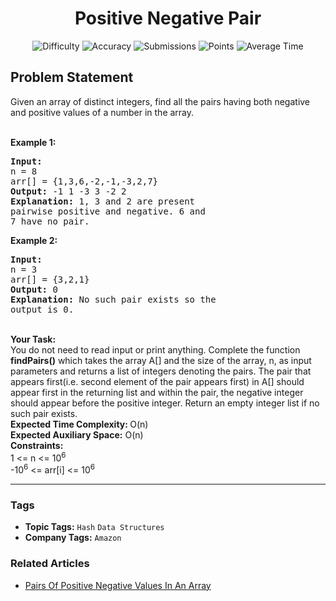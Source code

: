 <h1 align="center">Positive Negative Pair</h1>

<p align="center">
  <img alt="Difficulty" title="Difficulty" src="https://custom-icon-badges.demolab.com/badge/Difficulty: Easy-1F222E?style=for-the-badge&logoColor=white&logo=fire"/>
  <img alt="Accuracy" title="Accuracy" src="https://custom-icon-badges.demolab.com/badge/Accuracy: 39.3%25-1F222E?style=for-the-badge&logoColor=white&logo=target"/>
  <img alt="Submissions" title="Submissions" src="https://custom-icon-badges.demolab.com/badge/Submissions: 42K+-1F222E?style=for-the-badge&logoColor=white&logo=repo"/>
  <img alt="Points" title="Points" src="https://custom-icon-badges.demolab.com/badge/Points: 2-1F222E?style=for-the-badge&logoColor=white&logo=award"/>
  <img alt="Average Time" title="Average Time" src="https://custom-icon-badges.demolab.com/badge/Average%20Time: 30m-1F222E?style=for-the-badge&logoColor=white&logo=clock"/>
</p>

## Problem Statement

Given an array of distinct integers, find all the pairs having both negative and positive values of a number in the array.

<br>
<b>Example 1:</b>

<pre><b>Input:
</b>n = 8
arr[] = {1,3,6,-2,-1,-3,2,7}
<b>Output: </b>-1 1 -3 3 -2 2<b>
Explanation: </b>1, 3 and 2 are present 
pairwise positive and negative. 6 and 
7 have no pair.
</pre>

<b>Example 2:</b>

<pre><b>Input:
</b>n = 3
arr[] = {3,2,1}
<b>Output: </b>0<b>
Explanation: </b>No such pair exists so the 
output is 0.</pre>

<br>
<b>Your Task:</b><br>
You do not need to read input or print anything. Complete the function <b>findPairs()</b> which takes the array A[] and the size of the array, n, as input parameters and returns a list of integers denoting the pairs. The pair that appears first(i.e. second element of the pair appears first) in A[] should appear first in the returning list and within the pair, the negative integer should appear before the positive integer. Return an empty integer list if no such pair exists. 

<br>
<b>Expected Time Complexity: </b>O(n)<br>
<b>Expected Auxiliary Space:</b> O(n)

<br>
<b>Constraints:</b><br>
1 <= n <= 10<sup>6</sup><br>
-10<sup>6</sup> <= arr[i] <= 10<sup>6</sup>


<hr>

### Tags
- **Topic Tags:** `Hash` `Data Structures`
- **Company Tags:** `Amazon`

### Related Articles
- [Pairs Of Positive Negative Values In An Array](https://www.geeksforgeeks.org/pairs-of-positive-negative-values-in-an-array/)

